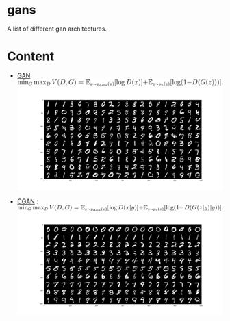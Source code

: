 # gans

A list of different gan architectures.

# Content

- [GAN](https://arxiv.org/abs/1406.2661) 
![](img/eq-gan.png)
![](img/gan.png)


- [CGAN](https://arxiv.org/abs/1411.1784) : 
![](img/eq-cgan.png)
![](img/cgan.png)
